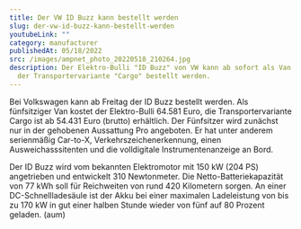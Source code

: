 ```yaml
---
title: Der VW ID Buzz kann bestellt werden
slug: der-vw-id-buzz-kann-bestellt-werden
youtubeLink: ""
category: manufacturer
publishedAt: 05/18/2022
src: /images/ampnet_photo_20220518_210264.jpg
description: Der Elektro-Bulli "ID Buzz" von VW kann ab sofort als Van oder in
  der Transportervariante "Cargo" bestellt werden.
---
```

Bei Volkswagen kann ab Freitag der ID Buzz bestellt werden. Als fünfsitziger Van kostet der Elektro-Bulli 64.581 Euro, die Transportervariante Cargo ist ab 54.431 Euro (brutto) erhältlich. Der Fünfsitzer wird zunächst nur in der gehobenen Aussattung Pro angeboten. Er hat unter anderem serienmäßig Car-to-X, Verkehrszeichenerkennung, einen Ausweichasssitenten und die volldigitale Instrumentenanzeige an Bord.

Der ID Buzz wird vom bekannten Elektromotor mit 150 kW (204 PS) angetrieben und entwickelt 310 Newtonmeter. Die Netto-Batteriekapazität von 77 kWh soll für Reichweiten von rund 420 Kilometern sorgen. An einer DC-Schnellladesäule ist der Akku bei einer maximalen Ladeleistung von bis zu 170 kW in gut einer halben Stunde wieder von fünf auf 80 Prozent geladen. (aum)